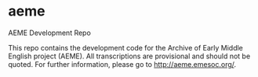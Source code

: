 aeme
====

AEME Development Repo

This repo contains the development code for the Archive of Early Middle English project (AEME). All transcriptions are provisional and should not be quoted. For further information, please go to http://aeme.emesoc.org/.
